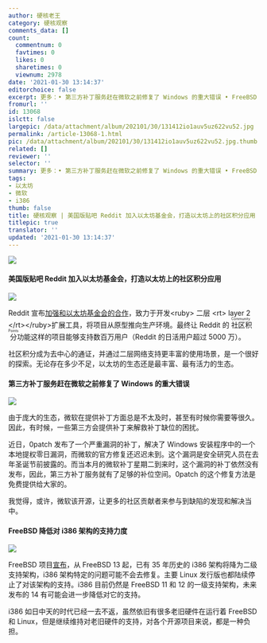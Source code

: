 ```yaml
---
author: 硬核老王
category: 硬核观察
comments_data: []
count:
  commentnum: 0
  favtimes: 0
  likes: 0
  sharetimes: 0
  viewnum: 2978
date: '2021-01-30 13:14:37'
editorchoice: false
excerpt: 更多：• 第三方补丁服务赶在微软之前修复了 Windows 的重大错误 • FreeBSD 降低对 i386 架构的支持力度
fromurl: ''
id: 13068
islctt: false
largepic: /data/attachment/album/202101/30/131412io1auv5uz622vu52.jpg
permalink: /article-13068-1.html
pic: /data/attachment/album/202101/30/131412io1auv5uz622vu52.jpg.thumb.jpg
related: []
reviewer: ''
selector: ''
summary: 更多：• 第三方补丁服务赶在微软之前修复了 Windows 的重大错误 • FreeBSD 降低对 i386 架构的支持力度
tags:
- 以太坊
- 微软
- i386
thumb: false
title: 硬核观察 | 美国版贴吧 Reddit 加入以太坊基金会，打造以太坊上的社区积分应用
titlepic: true
translator: ''
updated: '2021-01-30 13:14:37'
---
```


![](/data/attachment/album/202101/30/131412io1auv5uz622vu52.jpg)


#### 美国版贴吧 Reddit 加入以太坊基金会，打造以太坊上的社区积分应用


![](/data/attachment/album/202101/30/130657byxnt12jrtn0n0a7.jpg)


Reddit 宣布[加强和以太坊基金会的合作](https://www.coindesk.com/reddit-joins-with-ethereum-foundation-to-build-scaling-tools "https://www.coindesk.com/reddit-joins-with-ethereum-foundation-to-build-scaling-tools")，致力于开发<ruby> 二层 <rt>  layer 2 </rt></ruby>扩展工具，将项目从原型推向生产环境。最终让 Reddit 的<ruby> 社区积分 <rt>  Community Points </rt></ruby>功能这样的项目能够支持数百万用户（Reddit 的日活用户超过 5000 万）。


社区积分成为去中心的通证，并通过二层网络支持更丰富的使用场景，是一个很好的探索。无论存在多少不足，以太坊的生态还是最丰富、最有活力的生态。


#### 第三方补丁服务赶在微软之前修复了 Windows 的重大错误


![](/data/attachment/album/202101/30/130746xvmfy8fmkvv0m86y.jpg)


由于庞大的生态，微软在提供补丁方面总是不太及时，甚至有时候你需要等很久。因此，有时候，一些第三方会提供补丁来解救补丁缺位的困扰。


近日，0patch 发布了一个严重漏洞的补丁，解决了 Windows 安装程序中的一个本地提权零日漏洞，而微软的官方修复还迟迟未到。这个漏洞是安全研究人员在去年圣诞节前披露的。而当本月的微软补丁星期二到来时，这个漏洞的补丁依然没有发布，因此，第三方补丁服务就有了足够的补位空间。0patch 的这个修复方法是免费提供给大家的。


我觉得，或许，微软该开源，让更多的社区贡献者来参与到缺陷的发现和解决当中。


#### FreeBSD 降低对 i386 架构的支持力度


![](/data/attachment/album/202101/30/131138igi4nt6cao68ttdt.jpg)


FreeBSD 项目[宣布](https://lists.freebsd.org/pipermail/freebsd-announce/2021-January/002006.html "https://lists.freebsd.org/pipermail/freebsd-announce/2021-January/002006.html")，从 FreeBSD 13 起，已有 35 年历史的 i386 架构将降为二级支持架构，i386 架构特定的问题可能不会去修复。主要 Linux 发行版也都陆续停止了对该架构的支持。i386 目前仍然是 FreeBSD 11 和 12 的一级支持架构，未来发布的 14 有可能会进一步降低对它的支持。


i386 如日中天的时代已经一去不返，虽然依旧有很多老旧硬件在运行着 FreeBSD 和 Linux，但是继续维持对老旧硬件的支持，对各个开源项目来说，都是一种负担。